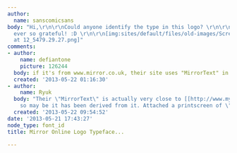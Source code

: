 ```yaml
---
author:
  name: sanscomicsans
body: "Hi,\r\n\r\nCould anyone identify the type in this logo? \r\n\r\nI would be
  ever so grateful! :D \r\n\r\n[img:sites/default/files/old-images/Screen Shot 2013-05-21
  at 12_5479.29.27.png]"
comments:
- author:
    name: defiantone
    picture: 126244
  body: if it's from www.mirror.co.uk, their site uses "MirrorText" in multiple styles/weights.
  created: '2013-05-22 01:16:30'
- author:
    name: Ryuk
  body: "Their \"MirrorText\" is actually very close to [[http://www.myfonts.com/fonts/fontbureau/agenda|Agenda]]
    so may be it has been derived from it. Attached a printscreen of \"mirrortext-bold\".\r\n[img:sites/default/files/old-images/Untitled-1_6354.png]"
  created: '2013-05-22 09:54:52'
date: '2013-05-21 17:43:27'
node_type: font_id
title: Mirror Online Logo Typeface...

---
```

